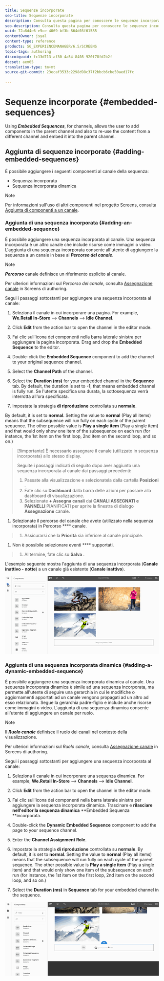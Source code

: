 ```yaml
---
title: Sequenze incorporate
seo-title: Sequenze incorporate
description: Consulta questa pagina per conoscere le sequenze incorporate per i canali che consentono all'utente di aggiungere i componenti nel canale padre e di riutilizzare il contenuto proveniente da un canale diverso e incorporarlo nel canale padre.
seo-description: Consulta questa pagina per conoscere le sequenze incorporate per i canali che consentono all'utente di aggiungere i componenti nel canale padre e di riutilizzare il contenuto proveniente da un canale diverso e incorporarlo nel canale padre.
uuid: 72a8d4e6-e5ce-4069-bf3b-864d03f61585
contentOwner: jsyal
content-type: reference
products: SG_EXPERIENCEMANAGER/6.5/SCREENS
topic-tags: authoring
discoiquuid: fc13d713-af30-4a54-8408-920f78fd2b2f
docset: aem65
translation-type: tm+mt
source-git-commit: 23ecaf3533c2298d98c37f2bbcb6cbe50aed17fc

---
```



# Sequenze incorporate {#embedded-sequences}

Using ***Embedded Sequences***, for channels, allows the user to add components in the parent channel and also to re-use the content from a different channel and embed it into the parent channel.

## Aggiunta di sequenze incorporate {#adding-embedded-sequences}

È possibile aggiungere i seguenti componenti al canale della sequenza:

* Sequenza incorporata
* Sequenza incorporata dinamica

>[!NOTE]
>
>Per informazioni sull&#39;uso di altri componenti nel progetto Screens, consulta [Aggiunta di componenti a un canale](adding-components-to-a-channel.md).

### Aggiunta di una sequenza incorporata {#adding-an-embedded-sequence}

È possibile aggiungere una sequenza incorporata al canale. Una sequenza incorporata è un altro canale che include risorse come immagini o video. L&#39;aggiunta di una sequenza incorporata consente all&#39;utente di aggiungere la sequenza a un canale in base al ***Percorso del canale***.

>[!NOTE]
>
>***Percorso*** canale definisce un riferimento esplicito al canale.
>
>Per ulteriori informazioni sul *Percorso del canale*, consulta [Assegnazione canale](channel-assignment.md) in Screens di authoring.

Segui i passaggi sottostanti per aggiungere una sequenza incorporata al canale:

1. Seleziona il canale in cui incorporare una pagina. For example, **We.Retail In-Store** --> **Channels** --> **Idle Channel**.

1. Click **Edit** from the action bar to open the channel in the editor mode.
1. Fai clic sull&#39;icona dei componenti nella barra laterale sinistra per aggiungere la pagina incorporata. Drag and drop the **Embedded Sequence** to the editor.
1. Double-click the **Embedded Sequence** component to add the channel to your original sequence channel.
1. Select the **Channel Path** of the channel.
1. Select the **Duration (ms)** for your embedded channel in the **Sequence** tab. By default, the duration is set to **-1**, that means embedded channel is fully run. Se l&#39;utente specifica una durata, la sottosequenza verrà interrotta all&#39;ora specificata.

1. Impostate la strategia **di riproduzione** controllata su **normale**.

By default, it is set to **normal**. Setting the value to **normal** (Play all items) means that the subsequence will run fully on each cycle of the parent sequence. The other possible value is **Play a single item** (Play a single item) and that would only show one item of the subsequence on each run (for instance, the 1st item on the first loop, 2nd item on the second loop, and so on.)

>[!Iimportante]
>È necessario assegnare il canale (utilizzato in sequenza incorporata) allo stesso display.
>
>Seguite i passaggi indicati di seguito dopo aver aggiunto una sequenza incorporata al canale dai passaggi precedenti:
>
>1. Passate alla visualizzazione e selezionatela dalla cartella **Posizioni** .
>1. Fate clic su **Dashboard** dalla barra delle azioni per passare alla dashboard di visualizzazione.
>1. Selezionate **+ Assegna canali** dai **CANALI ASSEGNATI e PANNELLI** PIANIFICATI per aprire la finestra di dialogo **Assegnazione** canale.
   >
   >
1. Selezionate il percorso del canale che avete (utilizzato nella sequenza incorporata) in Percorso **** canale.
>1. Assicurarsi che la **Priorità** sia inferiore al canale principale.
   >
   >
1. Non è possibile selezionare eventi **** supportati.
>1. Al termine, fate clic su **Salva** .
>



L&#39;esempio seguente mostra l&#39;aggiunta di una sequenza incorporata (**Canale inattivo - notte**) a un canale già esistente (**Canale inattivo**).

![new2](assets/new2.gif)

### Aggiunta di una sequenza incorporata dinamica {#adding-a-dynamic-embedded-sequence}

È possibile aggiungere una sequenza incorporata dinamica al canale. Una sequenza incorporata dinamica è simile ad una sequenza incorporata, ma permette all&#39;utente di seguire una gerarchia in cui le modifiche o aggiornamenti apportati ad un canale vengono propagati ad un altro ad esso relazionato. Segue la gerarchia padre-figlio e include anche risorse come immagini o video. L&#39;aggiunta di una sequenza dinamica consente all&#39;utente di aggiungere un canale per ruolo.

>[!NOTE]
>
>Il ***Ruolo canale*** definisce il ruolo dei canali nel contesto della visualizzazione.
>
>Per ulteriori informazioni sul *Ruolo canale*, consulta [Assegnazione canale](channel-assignment.md) in Screens di authoring.

Segui i passaggi sottostanti per aggiungere una sequenza incorporata al canale:

1. Seleziona il canale in cui incorporare una sequenza dinamica. For example, **We.Retail In-Store** --> **Channels** --> **Idle Channel**.

1. Click **Edit** from the action bar to open the channel in the editor mode.
1. Fai clic sull&#39;icona dei componenti nella barra laterale sinistra per aggiungere la sequenza incorporata dinamica. Trascinare e **rilasciare nell&#39;editor la sequenza dinamica** **Embedded Sequenza **incorporata.

1. Double-click the **Dynamic** **Embedded Sequence** component to add the page to your sequence channel.

1. Enter the **Channel Assignment Role**.
1. Impostate la strategia **di riproduzione** controllata su **normale**. By default, it is set to **normal**. Setting the value to **normal** (Play all items) means that the subsequence will run fully on each cycle of the parent sequence. The other possible value is **Play a single item** (Play a single item) and that would only show one item of the subsequence on each run (for instance, the 1st item on the first loop, 2nd item on the second loop, and so on.)

1. Select the **Duration (ms)** in **Sequence** tab for your embedded channel in the sequence.

![last](assets/latest.gif)

